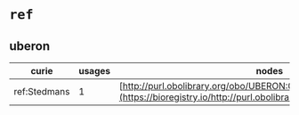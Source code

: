 # `ref`
## uberon
| curie        |   usages | nodes                                                                                                                 |
|--------------|----------|-----------------------------------------------------------------------------------------------------------------------|
| ref:Stedmans |        1 | [http://purl.obolibrary.org/obo/UBERON:0004870](https://bioregistry.io/http://purl.obolibrary.org/obo/UBERON:0004870) |
